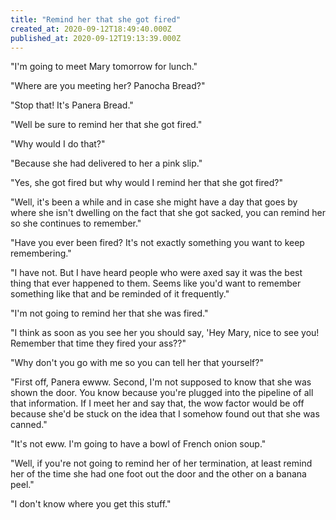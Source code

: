 ```yaml
---
title: "Remind her that she got fired"
created_at: 2020-09-12T18:49:40.000Z
published_at: 2020-09-12T19:13:39.000Z
---
```

"I'm going to meet Mary tomorrow for lunch."

"Where are you meeting her? Panocha Bread?"

"Stop that! It's Panera Bread."

"Well be sure to remind her that she got fired."

"Why would I do that?"

"Because she had delivered to her a pink slip."

"Yes, she got fired but why would I remind her that she got fired?"

"Well, it's been a while and in case she might have a day that goes by where she isn't dwelling on the fact that she got sacked, you can remind her so she continues to remember."

"Have you ever been fired? It's not exactly something you want to keep remembering."

"I have not. But I have heard people who were axed say it was the best thing that ever happened to them. Seems like you'd want to remember something like that and be reminded of it frequently."

"I'm not going to remind her that she was fired."

"I think as soon as you see her you should say, 'Hey Mary, nice to see you! Remember that time they fired your ass??"

"Why don't you go with me so you can tell her that yourself?"

"First off, Panera ewww. Second, I'm not supposed to know that she was shown the door. You know because you're plugged into the pipeline of all that information. If I meet her and say that, the wow factor would be off because she'd be stuck on the idea that I somehow found out that she was canned."

"It's not eww. I'm going to have a bowl of French onion soup."

"Well, if you're not going to remind her of her termination, at least remind her of the time she had one foot out the door and the other on a banana peel."

"I don't know where you get this stuff."
